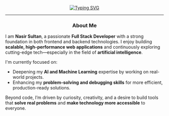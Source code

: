 <div align="center">

[![Typing SVG](https://readme-typing-svg.herokuapp.com?font=Fira+Code&duration=3000&pause=1000&color=00FFB2&center=true&vCenter=true&width=500&lines=I'm+Nasir+Sultan;Full+Stack+Developer;AI+Learner+and+Tech+Explorer)](https://git.io/typing-svg)

</div>

---

<div align="center">


### About Me

</div>

I am **Nasir Sultan**, a passionate **Full Stack Developer** with a strong foundation in both frontend and backend technologies. I enjoy building **scalable, high-performance web applications** and continuously exploring cutting-edge tech—especially in the field of **artificial intelligence**.

I'm currently focused on:

* Deepening my **AI and Machine Learning** expertise by working on real-world projects.
* Enhancing my **problem-solving and debugging skills** for more efficient, production-ready solutions.

Beyond code, I’m driven by curiosity, creativity, and a desire to build tools that **solve real problems** and **make technology more accessible** to everyone.


